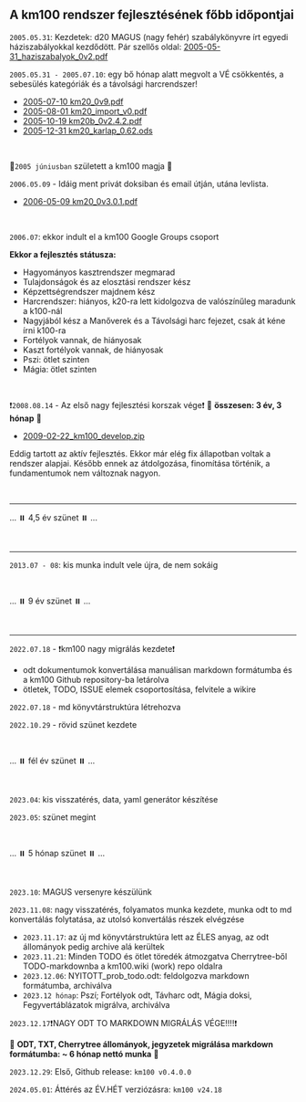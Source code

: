 ## A km100 rendszer fejlesztésének főbb időpontjai

`2005.05.31`: Kezdetek: d20 MAGUS (nagy fehér) szabálykönyvre írt egyedi háziszabályokkal kezdődött. Pár szellős oldal: [2005-05-31_haziszabalyok_0v2.pdf](https://github.com/kaktusztea/km100/raw/master/archive/history/2005-05-31_haziszabalyok_0v2.pdf?raw=true)

`2005.05.31 - 2005.07.10`: egy bő hónap alatt megvolt a VÉ csökkentés, a sebesülés kategóriák és a távolsági harcrendszer!
- [2005-07-10 km20_0v9.pdf](https://github.com/kaktusztea/km100/raw/master/archive/history/2005-07-10_km20_0v9.pdf?raw=true)
- [2005-08-01 km20_import_v0.pdf](https://github.com/kaktusztea/km100/raw/master/archive/history/2005-08-01_km20_import_v0.pdf?raw=true)
- [2005-10-19 km20b_0v2.4.2.pdf](https://github.com/kaktusztea/km100/raw/master/archive/history/2005-10-19_km20b_0v2.4.2.pdf)
- [2005-12-31 km20_karlap_0.62.ods](https://github.com/kaktusztea/km100/raw/master/archive/history/2005-12-31_km20_karlap_0.62.ods?raw=true)

<br />

🔆`2005 júniusban` született a km100 magja 🔆

`2006.05.09` - Idáig ment privát doksiban és email útján, utána levlista.
- [2006-05-09 km20_0v3.0.1.pdf](https://github.com/kaktusztea/km100/raw/master/archive/history/2006-05-09_km20_0v3.0.1.pdf?raw=true)

<br />

`2006.07`: ekkor indult el a km100 Google Groups csoport

**Ekkor a fejlesztés státusza:**
  - Hagyományos kasztrendszer megmarad
  - Tulajdonságok és az elosztási rendszer kész
  - Képzettségrendszer majdnem kész
  - Harcrendszer: hiányos, k20-ra lett kidolgozva de valószínűleg maradunk a k100-nál
  - Nagyjából kész a Manőverek és a Távolsági harc fejezet, csak át kéne írni k100-ra
  - Fortélyok vannak, de hiányosak
  -   Kaszt fortélyok vannak, de hiányosak
  - Pszi: ötlet szinten
  - Mágia: ötlet szinten

<br />

❗`2008.08.14` - Az első nagy fejlesztési korszak vége❗  🔆 **összesen: 3 év, 3 hónap** 🔆
- [2009-02-22_km100_develop.zip](https://github.com/kaktusztea/km100/raw/master/archive/history/2009-02-22_km100_develop.zip?raw=true)

Eddig tartott az aktív fejlesztés. Ekkor már elég fix állapotban voltak a rendszer alapjai. Később ennek az átdolgozása, finomítása történik, a fundamentumok nem változnak nagyon.

<br />

---
...  ⏸️  4,5 év szünet ⏸️  ...

<br />

---
`2013.07 - 08`: kis munka indult vele újra, de nem sokáig

<br />

...  ⏸️ 9 év szünet ⏸️  ...

<br />

---
`2022.07.18` - ❗km100 nagy migrálás kezdete❗
- odt dokumentumok konvertálása manuálisan markdown formátumba és a km100 Github repository-ba letárolva
- ötletek, TODO, ISSUE elemek csoportosítása, felvitele a wikire

`2022.07.18` - md könyvtárstruktúra létrehozva

`2022.10.29` - rövid szünet kezdete

<br />

... ⏸️ fél év szünet ⏸️ ...

<br />

`2023.04`: kis visszatérés, data, yaml generátor készítése

`2023.05`: szünet megint

<br />

... ⏸️ 5 hónap szünet ⏸️ ...

<br />

`2023.10`: MAGUS versenyre készülünk

`2023.11.08`: nagy visszatérés, folyamatos munka kezdete, munka odt to md konvertálás folytatása, az utolsó konvertálás részek elvégzése
- `2023.11.17`: az új md könyvtárstruktúra lett az ÉLES anyag, az odt állományok pedig archive alá kerültek
- `2023.11.21`: Minden TODO és ötlet töredék átmozgatva Cherrytree-ből TODO-markdownba a km100.wiki (work) repo oldalra
- `2023.12.06`: NYITOTT_prob_todo.odt: feldolgozva markdown formátumba, archiválva
-  `2023.12 hónap`: Pszí; Fortélyok odt, Távharc odt, Mágia doksi, Fegyvertáblázatok migrálva, archiválva

`2023.12.17`❗NAGY ODT TO MARKDOWN MIGRÁLÁS VÉGE!!!!❗

🔆 **ODT, TXT, Cherrytree állományok, jegyzetek migrálása markdown formátumba:  ~  6 hónap nettó munka** 🔆

`2023.12.29`: Első, Github release: `km100 v0.4.0.0`

`2024.05.01`: Áttérés az ÉV.HÉT verziózásra: `km100 v24.18`
